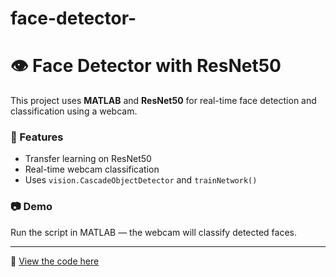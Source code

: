 # face-detector-
# 👁️ Face Detector with ResNet50

This project uses **MATLAB** and **ResNet50** for real-time face detection and classification using a webcam.

### 🧠 Features
- Transfer learning on ResNet50
- Real-time webcam classification
- Uses `vision.CascadeObjectDetector` and `trainNetwork()`

### 📷 Demo
Run the script in MATLAB — the webcam will classify detected faces.

---

🔗 [View the code here](https://github.com/KVBautista-cs/face-detector)
